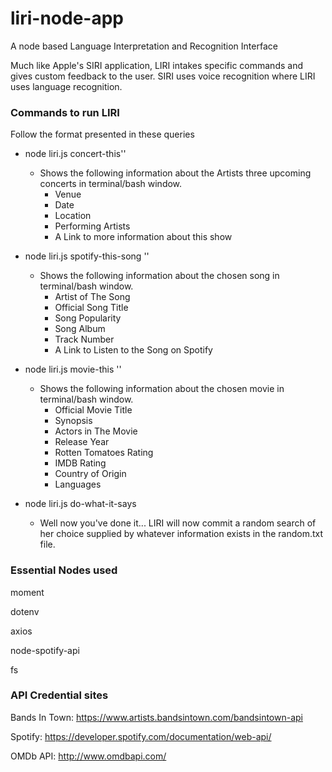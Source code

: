 # liri-node-app

A node based Language Interpretation and Recognition Interface

Much like Apple's SIRI application, LIRI intakes specific commands and gives custom feedback to the user. SIRI uses voice recognition where LIRI uses language recognition. 



### Commands to run LIRI

Follow the format presented in these queries

* node liri.js concert-this'<artist name here>'
    * Shows the following information about the Artists three upcoming concerts in terminal/bash window.
        * Venue
        * Date
        * Location
        * Performing Artists
        * A Link to more information about this show

* node liri.js spotify-this-song '<song name here>'
    * Shows the following information about the chosen song in terminal/bash window.
        * Artist of The Song
        * Official Song Title
        * Song Popularity
        * Song Album
        * Track Number
        * A Link to Listen to the Song on Spotify

* node liri.js movie-this '<movie name here>'
    * Shows the following information about the chosen movie in terminal/bash window.
        * Official Movie Title
        * Synopsis
        * Actors in The Movie
        * Release Year
        * Rotten Tomatoes Rating
        * IMDB Rating
        * Country of Origin
        * Languages



* node liri.js do-what-it-says
    * Well now you've done it... LIRI will now commit a random search of her choice supplied by whatever information exists in the random.txt file.
### Essential Nodes used

moment

dotenv

axios

node-spotify-api

fs

### API Credential sites

Bands In Town: https://www.artists.bandsintown.com/bandsintown-api

Spotify: https://developer.spotify.com/documentation/web-api/

OMDb API: http://www.omdbapi.com/